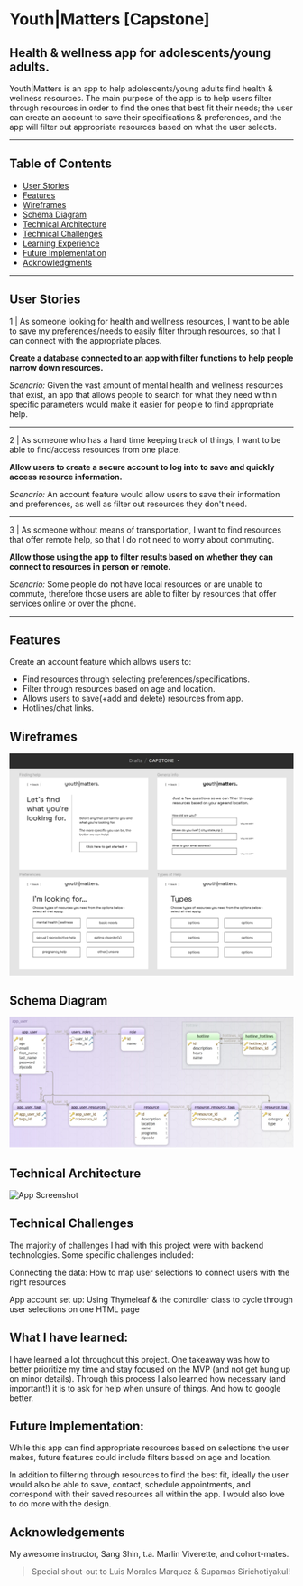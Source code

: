 # Youth|Matters [Capstone]

## Health & wellness app for adolescents/young adults.

Youth|Matters is an app to help adolescents/young adults find health & wellness resources. The main purpose of the app is to help users filter through resources in order to find the ones that best fit their needs; the user can create an account to save their specifications & preferences, and the app will filter out appropriate resources based on what the user selects.

___________

## Table of Contents

- [User Stories](#user-stories)
- [Features](#features)
- [Wireframes](#wireframes)
- [Schema Diagram](#schema-diagram)
- [Technical Architecture](#technical-architecture)
- [Technical Challenges](#technical-challenges)
- [Learning Experience](#what-i-have-learned)
- [Future Implementation](#future-implementation)
- [Acknowledgments](#acknowledgements)

___________

## User Stories

1 | As someone looking for health and wellness resources, I want to be able to save my preferences/needs to easily filter through resources, so that I can connect with the appropriate places.

**Create a database connected to an app with filter functions to help people narrow down resources.**

*Scenario:* Given the vast amount of mental health and wellness resources that exist, an app that allows people to search for what they need within specific parameters would make it easier for people to find appropriate help.
____
2 | As someone who has a hard time keeping track of things, I want to be able to find/access resources from one place.

**Allow users to create a secure account to log into to save and quickly access resource information.**

*Scenario:* An account feature would allow users to save their information and preferences, as well as filter out resources they don't need.
___
3 | As someone without means of transportation, I want to find resources that offer remote help, so that I do not need to worry about commuting.

**Allow those using the app to filter results based on whether they can connect to resources in person or remote.**

*Scenario:* Some people do not have local resources or are unable to commute, therefore those users are able to filter by resources that offer services online or over the phone.

___________

## Features

Create an account feature which allows users to:
- Find resources through selecting preferences/specifications.
- Filter through resources based on age and location.
- Allows users to save(+add and delete) resources from app.
- Hotlines/chat links.


## Wireframes

![App Screenshot](https://github.com/lo-designs/Gunther_Laura_Capstone/blob/main/capstone_wireframes.jpg)


## Schema Diagram

![App Screenshot](https://github.com/lo-designs/Gunther_Laura_Capstone/blob/main/capstone_db_schema.jpg)


## Technical Architecture

![App Screenshot](https://github.com/lo-designs/YouthMattersApp/blob/main/techStack.png)


## Technical Challenges

The majority of challenges I had with this project were with backend technologies. Some specific challenges included:

Connecting the data: How to map user selections to connect users with the right resources

App account set up: Using Thymeleaf & the controller class to cycle through user selections on one HTML page


## What I have learned:

I have learned a lot throughout this project. One takeaway was how to better prioritize my time and stay focused on the MVP (and not get hung up on minor details). Through this process I also learned how necessary (and important!) it is to ask for help when unsure of things. And how to google better.

## Future Implementation:

While this app can find appropriate resources based on selections the user makes, future features could include filters based on age and location.

In addition to filtering through resources to find the best fit, ideally the user would also be able to save, contact, schedule appointments, and correspond with their saved resources all within the app. I would also love to do more with the design.

## Acknowledgements

My awesome instructor, Sang Shin, t.a. Marlin Viverette, and cohort-mates.
>Special shout-out to Luis Morales Marquez & Supamas Sirichotiyakul! 
